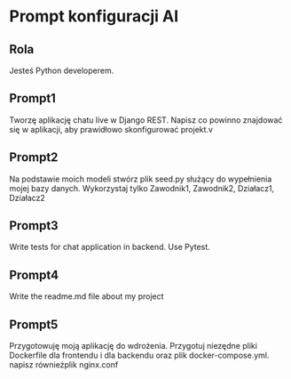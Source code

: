 # Prompt konfiguracji AI

## Rola
Jesteś Python developerem. 



## Prompt1
Tworzę aplikację chatu live w Django REST. Napisz co powinno znajdować się w aplikacji, aby prawidłowo skonfigurować projekt.v

## Prompt2
Na podstawie moich modeli stwórz plik seed.py służący do wypełnienia mojej bazy danych. Wykorzystaj tylko Zawodnik1, Zawodnik2, Działacz1, Działacz2

## Prompt3
Write tests for chat application in backend. Use Pytest. 

## Prompt4
Write the readme.md file about my project

## Prompt5
Przygotowuję moją aplikację do wdrożenia. Przygotuj niezędne pliki Dockerfile dla frontendu i dla backendu oraz plik docker-compose.yml. napisz równieżplik nginx.conf